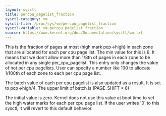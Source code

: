 ```yaml
---
layout: sysctl
title: percpu_pagelist_fraction
sysctl-category: vm
sysctl-file: /proc/sys/vm/percpu_pagelist_fraction
sysctl-variable: vm.percpu_pagelist_fraction
source: https://www.kernel.org/doc/Documentation/sysctl/vm.txt
---
```


This is the fraction of pages at most (high mark pcp->high) in each zone that
are allocated for each per cpu page list.  The min value for this is 8.  It
means that we don't allow more than 1/8th of pages in each zone to be
allocated in any single per_cpu_pagelist.  This entry only changes the value
of hot per cpu pagelists.  User can specify a number like 100 to allocate
1/100th of each zone to each per cpu page list.

The batch value of each per cpu pagelist is also updated as a result.  It is
set to pcp->high/4.  The upper limit of batch is (PAGE_SHIFT * 8)

The initial value is zero.  Kernel does not use this value at boot time to set
the high water marks for each per cpu page list.  If the user writes '0' to this
sysctl, it will revert to this default behavior.

